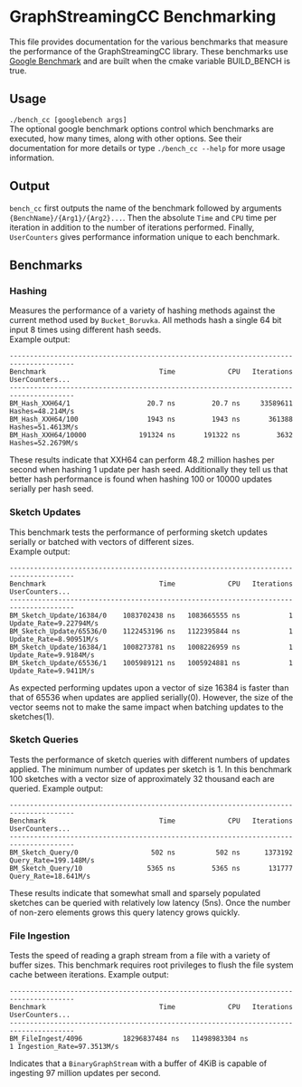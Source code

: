 # GraphStreamingCC Benchmarking
This file provides documentation for the various benchmarks that measure the performance of the GraphStreamingCC library. 
These benchmarks use [Google Benchmark](https://github.com/google/benchmark) and are built when the cmake variable BUILD_BENCH is true.

## Usage
`./bench_cc [googlebench args]`  
The optional google benchmark options control which benchmarks are executed, how many times, along with other options.
See their documentation for more details or type `./bench_cc --help` for more usage information.

## Output
`bench_cc` first outputs the name of the benchmark followed by arguments `{BenchName}/{Arg1}/{Arg2}...`. 
Then the absolute `Time` and `CPU` time per iteration in addition to the number of iterations performed.
Finally, `UserCounters` gives performance information unique to each benchmark.

## Benchmarks
### Hashing
Measures the performance of a variety of hashing methods against the current method used by `Bucket_Boruvka`. 
All methods hash a single 64 bit input 8 times using different hash seeds.  
Example output:
```
--------------------------------------------------------------------------------------
Benchmark                            Time             CPU   Iterations UserCounters...
--------------------------------------------------------------------------------------
BM_Hash_XXH64/1                   20.7 ns         20.7 ns     33589611 Hashes=48.214M/s
BM_Hash_XXH64/100                 1943 ns         1943 ns       361388 Hashes=51.4613M/s
BM_Hash_XXH64/10000             191324 ns       191322 ns         3632 Hashes=52.2679M/s
```
These results indicate that XXH64 can perform 48.2 million hashes per second when hashing 1 update per hash seed.
Additionally they tell us that better hash performance is found when hashing 100 or 10000 updates serially per hash seed.

### Sketch Updates
This benchmark tests the performance of performing sketch updates serially or batched with vectors of different sizes.  
Example output:
```
--------------------------------------------------------------------------------------
Benchmark                            Time             CPU   Iterations UserCounters...
--------------------------------------------------------------------------------------
BM_Sketch_Update/16384/0    1083702438 ns   1083665555 ns            1 Update_Rate=9.22794M/s
BM_Sketch_Update/65536/0    1122453196 ns   1122395844 ns            1 Update_Rate=8.90951M/s
BM_Sketch_Update/16384/1    1008273781 ns   1008226959 ns            1 Update_Rate=9.9184M/s
BM_Sketch_Update/65536/1    1005989121 ns   1005924881 ns            1 Update_Rate=9.9411M/s
```
As expected performing updates upon a vector of size 16384 is faster than that of 65536 when updates are applied serially(0).
However, the size of the vector seems not to make the same impact when batching updates to the sketches(1).

### Sketch Queries
Tests the performance of sketch queries with different numbers of updates applied. The minimum number of updates per sketch is 1.
In this benchmark 100 sketches with a vector size of approximately 32 thousand each are queried.
Example output:
```
--------------------------------------------------------------------------------------
Benchmark                            Time             CPU   Iterations UserCounters...
--------------------------------------------------------------------------------------
BM_Sketch_Query/0                  502 ns          502 ns      1373192 Query_Rate=199.148M/s
BM_Sketch_Query/10                5365 ns         5365 ns       131777 Query_Rate=18.641M/s
```
These results indicate that somewhat small and sparsely populated sketches can be queried with relatively low latency (5ns).
Once the number of non-zero elements grows this query latency grows quickly.

### File Ingestion
Tests the speed of reading a graph stream from a file with a variety of buffer sizes.
This benchmark requires root privileges to flush the file system cache between iterations.
Example output:
```
--------------------------------------------------------------------------------------
Benchmark                            Time             CPU   Iterations UserCounters...
--------------------------------------------------------------------------------------
BM_FileIngest/4096          18296837484 ns   11498983304 ns            1 Ingestion_Rate=97.3513M/s
```
Indicates that a `BinaryGraphStream` with a buffer of 4KiB is capable of ingesting 97 million updates per second.

